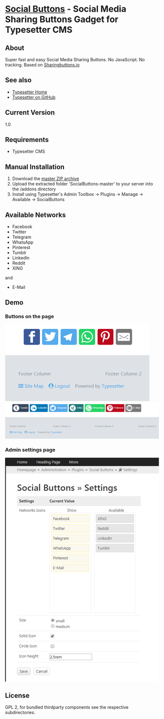 # [Social Buttons](https://github.com/mahotilo/SocialButtons) - Social Media Sharing Buttons Gadget for Typesetter CMS

## About
Super fast and easy Social Media Sharing Buttons. No JavaScript. No tracking.
Based on [Sharingbuttons.io](https://sharingbuttons.io)

## See also 
* [Typesetter Home](http://www.typesettercms.com)
* [Typesetter on GitHub](https://github.com/Typesetter/Typesetter)


## Current Version 
1.0


## Requirements
* Typesetter CMS


## Manual Installation
1. Download the [master ZIP archive](https://github.com/mahotilo/SocialButtons/archive/master.zip)
2. Upload the extracted folder 'SocialButtons-master' to your server into the /addons directory
3. Install using Typesetter's Admin Toolbox &rarr; Plugins &rarr; Manage &rarr; Available &rarr; SocialButtons


## Available Networks
* Facebook
* Twitter
* Telegram
* WhatsApp
* Pinterest
* Tumblr
* LinkedIn
* Reddit
* XING

and
* E-Mail
 
## Demo
### Buttons on the page
![image](demo/site1.png)
![image](demo/site2.png)

### Admin settings page
![image](demo/admin.png)

## License
GPL 2, for bundled thirdparty components see the respective subdirectories.
